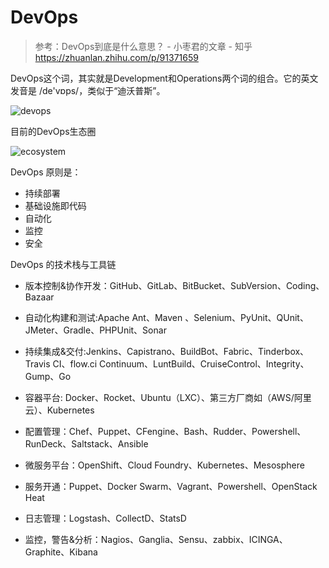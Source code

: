 # DevOps

> 参考：DevOps到底是什么意思？ - 小枣君的文章 - 知乎 https://zhuanlan.zhihu.com/p/91371659


DevOps这个词，其实就是Development和Operations两个词的组合。它的英文发音是 /de'vɒps/，类似于“迪沃普斯”。

![devops](/blog/devops/devops.PNG)


目前的DevOps生态圈

![ecosystem](/blog/devops/ecosystem.PNG)


DevOps 原则是：
- 持续部署
- 基础设施即代码
- 自动化
- 监控
- 安全


DevOps 的技术栈与工具链

- 版本控制&协作开发：GitHub、GitLab、BitBucket、SubVersion、Coding、Bazaar

- 自动化构建和测试:Apache Ant、Maven 、Selenium、PyUnit、QUnit、JMeter、Gradle、PHPUnit、Sonar

- 持续集成&交付:Jenkins、Capistrano、BuildBot、Fabric、Tinderbox、Travis CI、flow.ci Continuum、LuntBuild、CruiseControl、Integrity、Gump、Go

- 容器平台: Docker、Rocket、Ubuntu（LXC）、第三方厂商如（AWS/阿里云）、Kubernetes

- 配置管理：Chef、Puppet、CFengine、Bash、Rudder、Powershell、RunDeck、Saltstack、Ansible

- 微服务平台：OpenShift、Cloud Foundry、Kubernetes、Mesosphere

- 服务开通：Puppet、Docker Swarm、Vagrant、Powershell、OpenStack Heat

- 日志管理：Logstash、CollectD、StatsD

- 监控，警告&分析：Nagios、Ganglia、Sensu、zabbix、ICINGA、Graphite、Kibana

